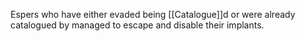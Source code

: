 Espers who have either evaded being [[Catalogue]]d or were already catalogued by managed to escape and disable their implants.